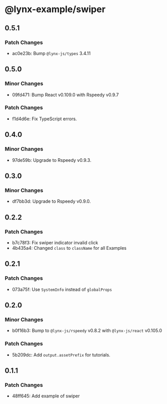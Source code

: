 # @lynx-example/swiper

## 0.5.1

### Patch Changes

- ac0e23b: Bump `@lynx-js/types` 3.4.11

## 0.5.0

### Minor Changes

- 09fd471: Bump React v0.109.0 with Rspeedy v0.9.7

### Patch Changes

- f1d4d6e: Fix TypeScript errors.

## 0.4.0

### Minor Changes

- 97de59b: Upgrade to Rspeedy v0.9.3.

## 0.3.0

### Minor Changes

- df7bb3d: Upgrade to Rspeedy v0.9.0.

## 0.2.2

### Patch Changes

- b7c78f3: Fix swiper indicator invalid click
- 4b435a4: Changed `class` to `className` for all Examples

## 0.2.1

### Patch Changes

- 073a75f: Use `SystemInfo` instead of `globalProps`

## 0.2.0

### Minor Changes

- b0f16b3: Bump to `@lynx-js/rspeedy` v0.8.2 with `@lynx-js/react` v0.105.0

### Patch Changes

- 5b209dc: Add `output.assetPrefix` for tutorials.

## 0.1.1

### Patch Changes

- 48ff645: Add example of swiper
